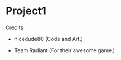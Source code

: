 Project1
========

Credits:

- nicedude80 (Code and Art.)

- Team Radiant (For their awesome game.)
